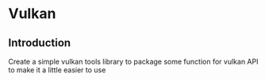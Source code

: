 # Vulkan

## Introduction
Create a simple vulkan tools library to package some function for vulkan API to make it a little easier to use